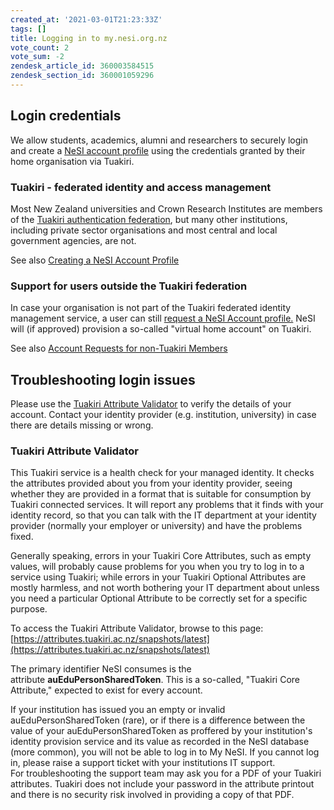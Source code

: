 ```yaml
---
created_at: '2021-03-01T21:23:33Z'
tags: []
title: Logging in to my.nesi.org.nz
vote_count: 2
vote_sum: -2
zendesk_article_id: 360003584515
zendesk_section_id: 360001059296
---
```


## Login credentials

We allow students, academics, alumni and researchers to securely login
and create a [NeSI account profile](Creating_a_NeSI_Account_Profile.md)
using the credentials granted by their home organisation via Tuakiri.

### Tuakiri - federated identity and access management

Most New Zealand universities and Crown Research Institutes are members
of the [Tuakiri authentication federation](https://www.reannz.co.nz/products-and-services/tuakiri/join/),
but many other institutions, including private sector organisations and
most central and local government agencies, are not.

See also [Creating a NeSI Account Profile](Creating_a_NeSI_Account_Profile.md)

### Support for users outside the Tuakiri federation

In case your organisation is not part of the Tuakiri federated identity
management service, a user can still
[request a NeSI Account profile.](https://my.nesi.org.nz/html/request_nesi_account) NeSI will
(if approved) provision a so-called "virtual home account" on Tuakiri.

See also [Account Requests for non-Tuakiri Members](Account_Requests_for_non_Tuakiri_Members.md)

## Troubleshooting login issues

Please use the [Tuakiri Attribute Validator](https://attributes.tuakiri.ac.nz/snapshots/latest) to
verify the details of your account. Contact your identity provider (e.g.
institution, university) in case there are details missing or wrong.

### Tuakiri Attribute Validator

This Tuakiri service is a health check for your managed identity. It
checks the attributes provided about you from your identity provider,
seeing whether they are provided in a format that is suitable for
consumption by Tuakiri connected services. It will report any problems
that it finds with your identity record, so that you can talk with the
IT department at your identity provider (normally your employer or
university) and have the problems fixed.

Generally speaking, errors in your Tuakiri Core Attributes, such as
empty values, will probably cause problems for you when you try to log
in to a service using Tuakiri; while errors in your Tuakiri Optional
Attributes are mostly harmless, and not worth bothering your IT
department about unless you need a particular Optional Attribute to be
correctly set for a specific purpose.

To access the Tuakiri Attribute Validator, browse to this page:
[https://attributes.tuakiri.ac.nz/snapshots/latest﻿](https://attributes.tuakiri.ac.nz/snapshots/latest)

The primary identifier NeSI consumes is the
attribute **auEduPersonSharedToken**. This is a so-called, "Tuakiri Core
Attribute," expected to exist for every account.

If your institution has issued you an empty or invalid
auEduPersonSharedToken (rare), or if there is a difference between the
value of your auEduPersonSharedToken as proffered by your institution's
identity provision service and its value as recorded in the NeSI
database (more common), you will not be able to log in to My NeSI. If
you cannot log in, please raise a support ticket with your institutions
IT support.  
For troubleshooting the support team may ask you for a PDF of your
Tuakiri attributes. Tuakiri does not include your password in the
attribute printout and there is no security risk involved in providing a
copy of that PDF.
